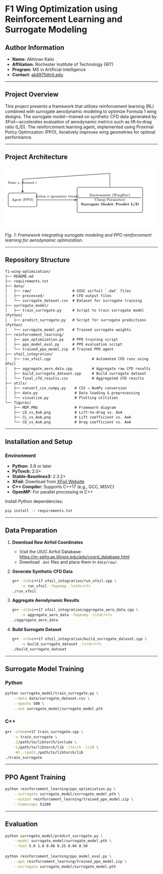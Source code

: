 # F1 Wing Optimization using Reinforcement Learning and Surrogate Modeling

## Author Information

- **Name:** Abhinav Kalsi  
- **Affiliation:** Rochester Institute of Technology (RIT)  
- **Program:** MS in Artificial Intelligence  
- **Contact:** ak4975@rit.edu  

---

## Project Overview

This project presents a framework that utilizes reinforcement learning (RL) combined with surrogate aerodynamic modeling to optimize Formula 1 wing designs. The surrogate model—trained on synthetic CFD data generated by XFoil—accelerates evaluation of aerodynamic metrics such as lift‑to‑drag ratio (L/D). The reinforcement learning agent, implemented using Proximal Policy Optimization (PPO), iteratively improves wing geometries for optimal performance.

---

## Project Architecture

![Architecture Diagram](figures/MDP.PNG)

*Fig. 1: Framework integrating surrogate modeling and PPO reinforcement learning for aerodynamic optimization.*

---

## Repository Structure

```text
f1-wing-optimization/
├── README.md
├── requirements.txt
├── data/
│   ├── raw/                   # UIUC airfoil `.dat` files
│   ├── processed/             # CFD output files
│   └── surrogate_dataset.csv  # Dataset for surrogate training
├── surrogate_model/
│   ├── train_surrogate.py     # Script to train surrogate model (Python)
│   ├── predict_surrogate.py   # Script for surrogate predictions (Python)
│   └── surrogate_model.pth    # Trained surrogate weights
├── reinforcement_learning/
│   ├── ppo_optimization.py    # PPO training script
│   ├── ppo_model_eval.py      # PPO evaluation script
│   └── trained_ppo_model.zip  # Trained PPO agent
├── xfoil_integration/
│   ├── run_xfoil.cpp                   # Automated CFD runs using XFoil
│   ├── aggregate_aero_data.cpp         # Aggregate raw CFD results
│   ├── build_surrogate_dataset.cpp     # Build surrogate dataset
│   └── final_cfd_results.csv           # Aggregated CFD results
├── utils/
│   ├── convert_csv_numpy.py    # CSV → NumPy conversion
│   ├── data.py                 # Data loading & preprocessing
│   └── visualize.py            # Plotting utilities
└── figures/
    ├── MDP.PNG                 # Framework diagram
    ├── LD_vs_AoA.png           # Lift‑to‑drag vs. AoA
    ├── CL_vs_AoA.png           # Lift coefficient vs. AoA
    └── CD_vs_AoA.png           # Drag coefficient vs. AoA
```

---

## Installation and Setup

### Environment

- **Python:** 3.9 or later  
- **PyTorch:** 2.0+  
- **Stable-Baselines3:** 2.3.2+  
- **XFoil:** Download from [XFoil Website](https://web.mit.edu/drela/Public/web/xfoil/)  
- **C++ Compiler:** Supports C++17 (e.g., GCC, MSVC)  
- **OpenMP:** For parallel processing in C++  

Install Python dependencies:

```bash
pip install -r requirements.txt
```

---

## Data Preparation

1. **Download Raw Airfoil Coordinates**  
   - Visit the UIUC Airfoil Database:  
     https://m-selig.ae.illinois.edu/ads/coord_database.html  
   - Download `.dat` files and place them in `data/raw/`.

2. **Generate Synthetic CFD Data**  
   ```bash
   g++ -std=c++17 xfoil_integration/run_xfoil.cpp \
       -o run_xfoil -fopenmp -lstdc++fs
   ./run_xfoil
   ```

3. **Aggregate Aerodynamic Results**  
   ```bash
   g++ -std=c++17 xfoil_integration/aggregate_aero_data.cpp \
       -o aggregate_aero_data -fopenmp -lstdc++fs
   ./aggregate_aero_data
   ```

4. **Build Surrogate Dataset**  
   ```bash
   g++ -std=c++17 xfoil_integration/build_surrogate_dataset.cpp \
       -o build_surrogate_dataset -lstdc++fs
   ./build_surrogate_dataset
   ```

---

## Surrogate Model Training

### Python

```bash
python surrogate_model/train_surrogate.py \
    --data data/surrogate_dataset.csv \
    --epochs 500 \
    --out surrogate_model/surrogate_model.pth
```

### C++

```bash
g++ -std=c++17 train_surrogate.cpp \
    -o train_surrogate \
    -I/path/to/libtorch/include \
    -L/path/to/libtorch/lib -ltorch -lc10 \
    -Wl,-rpath,/path/to/libtorch/lib
./train_surrogate
```

---

## PPO Agent Training

```bash
python reinforcement_learning/ppo_optimization.py \
    --surrogate surrogate_model/surrogate_model.pth \
    --output reinforcement_learning/trained_ppo_model.zip \
    --timesteps 51200
```

---

## Evaluation

```bash
python surrogate_model/predict_surrogate.py \
    --model surrogate_model/surrogate_model.pth \
    --feat 5.0 1.0 0.08 0.25 0.04 0.50

python reinforcement_learning/ppo_model_eval.py \
    --ppo reinforcement_learning/trained_ppo_model.zip \
    --surrogate surrogate_model/surrogate_model.pth
```
